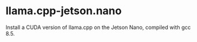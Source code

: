 # llama.cpp-jetson.nano
Install a CUDA version of llama.cpp on the Jetson Nano, compiled with gcc 8.5.

